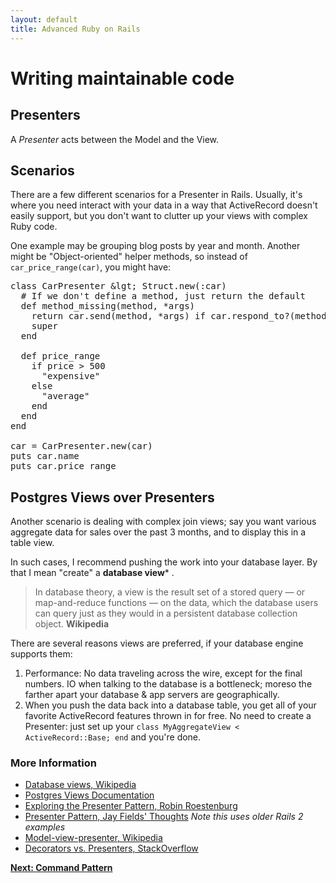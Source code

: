 ```yaml
---
layout: default
title: Advanced Ruby on Rails
---
```


# Writing maintainable code

## Presenters 

A _Presenter_ acts between the Model and the View.

## Scenarios

There are a few different scenarios for a Presenter in Rails. Usually, it's where you need interact with your data in a way that ActiveRecord doesn't easily support, but you don't want to clutter up your views with complex Ruby code. 

One example may be grouping blog posts by year and month. Another might be "Object-oriented" helper methods, so instead of `car_price_range(car)`, you might have:

<pre>
class CarPresenter &lgt; Struct.new(:car)
  # If we don't define a method, just return the default
  def method_missing(method, *args)
    return car.send(method, *args) if car.respond_to?(method)
    super
  end

  def price_range
    if price > 500
      "expensive"
    else
      "average"
    end
  end
end

car = CarPresenter.new(car)
puts car.name
puts car.price_range
</pre>

## Postgres Views over Presenters

Another scenario is dealing with complex join views; say you want various aggregate data for sales over the past 3 months, and to display this in a table view.

In such cases, I recommend pushing the work into your database layer. By that I mean "create" a **database view*** .

> In database theory, a view is the result set of a stored query — or map-and-reduce functions — on the data, which the database users can query just as they would in a persistent database collection object. **Wikipedia**

There are several reasons views are preferred, if your database engine supports them:

1. Performance: No data traveling across the wire, except for the final numbers. IO when talking to the database is a bottleneck; moreso the farther apart your database & app servers are geographically.
2. When you push the data back into a database table, you get all of your favorite ActiveRecord features thrown in for free. No need to create a Presenter: just set up your `class MyAggregateView < ActiveRecord::Base; end` and you're done.

### More Information

* [Database views, Wikipedia](https://en.wikipedia.org/wiki/Database_view)
* [Postgres Views Documentation](http://www.postgresql.org/docs/8.3/static/tutorial-views.html)
* [Exploring the Presenter Pattern, Robin Roestenburg](http://www.tamingthemindmonkey.com/2012/04/10/exploring-the-presenter-pattern)
* [Presenter Pattern, Jay Fields' Thoughts](http://blog.jayfields.com/2007/03/rails-presenter-pattern.html) *Note this uses older Rails 2 examples*
* [Model-view-presenter, Wikipedia](https://en.wikipedia.org/wiki/Model%E2%80%93view%E2%80%93presenter)
* [Decorators vs. Presenters, StackOverflow](http://stackoverflow.com/questions/7860301/rails-patterns-decorator-vs-presenter)

**[Next: Command Pattern](command-pattern.html)**
